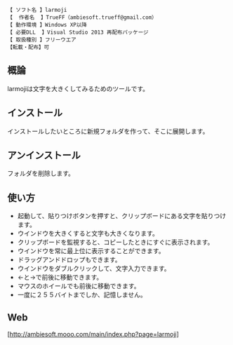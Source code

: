```
【 ソフト名 】larmoji
【  作者名  】TrueFF（ambiesoft.trueff@gmail.com）
【 動作環境 】Windows XP以降
【 必要DLL  】Visual Studio 2013 再配布パッケージ
【 取扱種別 】フリーウエア
【転載・配布】可
```

## 概論
larmojiは文字を大きくしてみるためのツールです。

## インストール
インストールしたいところに新規フォルダを作って、そこに展開します。

## アンインストール
フォルダを削除します。

## 使い方
* 起動して、貼りつけボタンを押すと、クリップボードにある文字を貼りつけます。
* ウインドウを大きくすると文字も大きくなります。
* クリップボードを監視すると、コピーしたときにすぐに表示されます。
* ウインドウを常に最上位に表示することができます。
* ドラッグアンドドロップもできます。
* ウインドウをダブルクリックして、文字入力できます。
* ←と→で前後に移動できます。
* マウスのホイールでも前後に移動できます。
* 一度に２５５バイトまでしか、記憶しません。

## Web
[http://ambiesoft.mooo.com/main/index.php?page=larmoji]
                